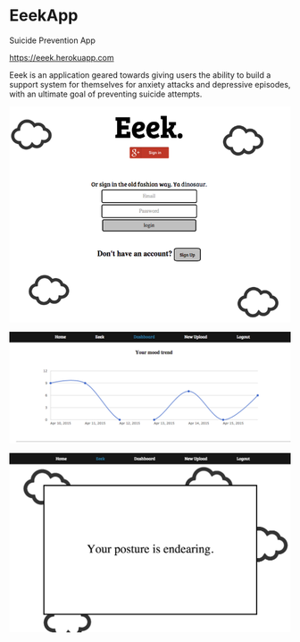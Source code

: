 EeekApp
=======

Suicide Prevention App

https://eeek.herokuapp.com

Eeek is an application geared towards giving users the ability to build a support system for themselves for anxiety attacks and depressive episodes, with an ultimate goal of preventing suicide attempts. 

![alt tag](Eeek/app/assets/images/login_page.png)

![alt tag](Eeek/app/assets/images/scale_page.png)

![alt tag](Eeek/app/assets/images/eee_page.png)


